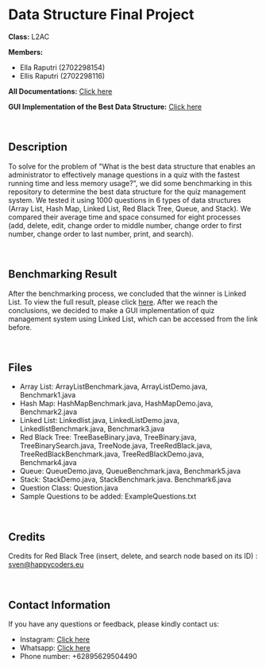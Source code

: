 # Data Structure Final Project 

**Class:** L2AC


**Members:**
- Ella Raputri (2702298154)
- Ellis Raputri (2702298116)


**All Documentations:** [Click here](https://drive.google.com/drive/folders/1seG4K2Eytrg1HmvgL7JVdhSqt80uZnfi?usp=sharing)


**GUI Implementation of the Best Data Structure:** [Click here](https://github.com/Ella-Raputri/DSA-FinalProject-QuizPro) 

<br>

## Description
To solve for the problem of "What is the best data structure that enables an administrator to effectively manage questions in a quiz with the fastest running time and less memory usage?", we did some benchmarking in this repository to determine the best data structure for the quiz management system. We tested it using 1000 questions in 6 types of data structures (Array List, Hash Map, Linked List, Red Black Tree, Queue, and Stack). We compared their average time and space consumed for eight processes (add, delete, edit, change order to middle number, change order to first number, change order to last number, print, and search).

<br>

## Benchmarking Result
After the benchmarking process, we concluded that the winner is Linked List. To view the full result, please click [here](https://s.id/26r56). After we reach the conclusions, we decided to make a GUI implementation of quiz management system using Linked List, which can be accessed from the link before.

<br>

## Files

- Array List: ArrayListBenchmark.java, ArrayListDemo.java, Benchmark1.java
- Hash Map: HashMapBenchmark.java, HashMapDemo.java, Benchmark2.java
- Linked List: Linkedlist.java, LinkedListDemo.java, LinkedlistBenchmark.java, Benchmark3.java
- Red Black Tree: TreeBaseBinary.java, TreeBinary.java, TreeBinarySearch.java, TreeNode.java, TreeRedBlack.java, TreeRedBlackBenchmark.java, TreeRedBlackDemo.java, Benchmark4.java
- Queue: QueueDemo.java, QueueBenchmark.java, Benchmark5.java
- Stack: StackDemo.java, StackBenchmark.java. Benchmark6.java
- Question Class: Question.java
- Sample Questions to be added: ExampleQuestions.txt

<br>

## Credits

Credits for Red Black Tree (insert, delete, and search node based on its ID) : sven@happycoders.eu


<br>

## Contact Information

If you have any questions or feedback, please kindly contact us:
- Instagram: [Click here](https://instagram.com/raputriella?igshid=OGQ5ZDc2ODk2ZA==)
- Whatsapp: [Click here](https://wa.me/62895629504490)
- Phone number: +62895629504490
